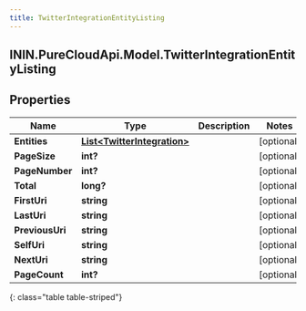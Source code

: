```yaml
---
title: TwitterIntegrationEntityListing
---
```

## ININ.PureCloudApi.Model.TwitterIntegrationEntityListing

## Properties

|Name | Type | Description | Notes|
|------------ | ------------- | ------------- | -------------|
| **Entities** | [**List&lt;TwitterIntegration&gt;**](TwitterIntegration.html) |  | [optional] |
| **PageSize** | **int?** |  | [optional] |
| **PageNumber** | **int?** |  | [optional] |
| **Total** | **long?** |  | [optional] |
| **FirstUri** | **string** |  | [optional] |
| **LastUri** | **string** |  | [optional] |
| **PreviousUri** | **string** |  | [optional] |
| **SelfUri** | **string** |  | [optional] |
| **NextUri** | **string** |  | [optional] |
| **PageCount** | **int?** |  | [optional] |
{: class="table table-striped"}



